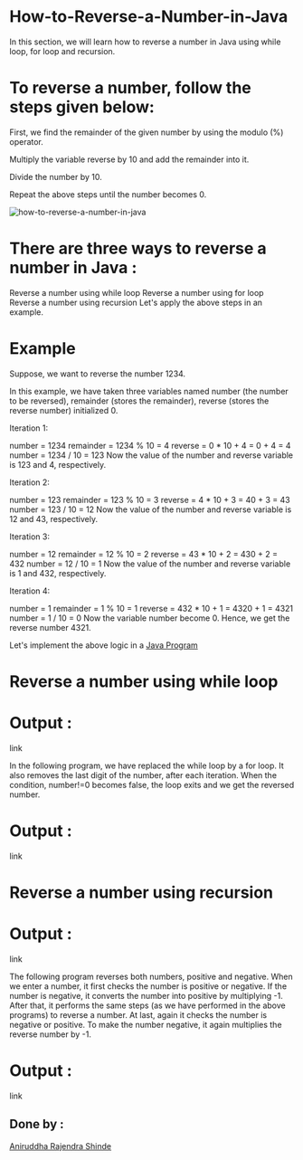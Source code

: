 # How-to-Reverse-a-Number-in-Java


In this section, we will learn how to reverse a number in Java using while loop, for loop and recursion.

# To reverse a number, follow the steps given below:

First, we find the remainder of the given number by using the modulo (%) operator.


Multiply the variable reverse by 10 and add the remainder into it.


Divide the number by 10.


Repeat the above steps until the number becomes 0.


![how-to-reverse-a-number-in-java](https://user-images.githubusercontent.com/52548052/166835408-770746f3-b0f2-460f-8139-a3ccb8978f6c.png)


# There are three ways to reverse a number in Java :

Reverse a number using while loop
Reverse a number using for loop
Reverse a number using recursion
Let's apply the above steps in an example.

# Example

Suppose, we want to reverse the number 1234.

In this example, we have taken three variables named number (the number to be reversed), remainder (stores the remainder), reverse (stores the reverse number) initialized 0.

Iteration 1:

number = 1234
remainder = 1234 % 10 = 4
reverse = 0 * 10 + 4 = 0 + 4 = 4
number = 1234 / 10 = 123
Now the value of the number and reverse variable is 123 and 4, respectively.

Iteration 2:

number = 123
remainder = 123 % 10 = 3
reverse = 4 * 10 + 3 = 40 + 3 = 43
number = 123 / 10 = 12
Now the value of the number and reverse variable is 12 and 43, respectively.

Iteration 3:

number = 12
remainder = 12 % 10 = 2
reverse = 43 * 10 + 2 = 430 + 2 = 432
number = 12 / 10 = 1
Now the value of the number and reverse variable is 1 and 432, respectively.

Iteration 4:

number = 1
remainder = 1 % 10 = 1
reverse = 432 * 10 + 1 = 4320 + 1 = 4321
number = 1 / 10 = 0
Now the variable number become 0. Hence, we get the reverse number 4321.

Let's implement the above logic in a <a href="https://www.github.com/anirudddh/Reverse-Number-in-Java" >Java Program</a>

# Reverse a number using while loop

# Output :


link


In the following program, we have replaced the while loop by a for loop. It also removes the last digit of the number, after each iteration. When the condition, number!=0 becomes false, the loop exits and we get the reversed number.

# Output :


link


# Reverse a number using recursion

# Output :

link


The following program reverses both numbers, positive and negative. When we enter a number, it first checks the number is positive or negative. If the number is negative, it converts the number into positive by multiplying -1. After that, it performs the same steps (as we have performed in the above programs) to reverse a number. At last, again it checks the number is negative or positive. To make the number negative, it again multiplies the reverse number by -1.

# Output :

link


## Done by :

<a href="https://linktr.ee/Anirudddh" >Aniruddha Rajendra Shinde</a>
